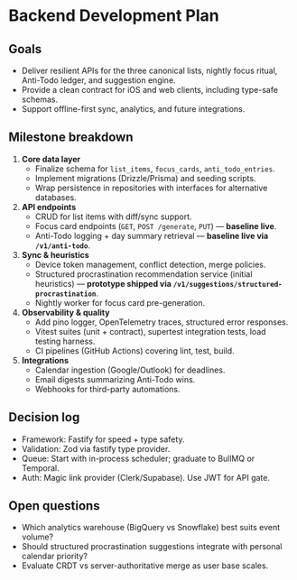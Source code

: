 # Backend Development Plan

## Goals
- Deliver resilient APIs for the three canonical lists, nightly focus ritual, Anti-Todo ledger, and suggestion engine.
- Provide a clean contract for iOS and web clients, including type-safe schemas.
- Support offline-first sync, analytics, and future integrations.

## Milestone breakdown
1. **Core data layer**
   - Finalize schema for `list_items`, `focus_cards`, `anti_todo_entries`.
   - Implement migrations (Drizzle/Prisma) and seeding scripts.
   - Wrap persistence in repositories with interfaces for alternative databases.
2. **API endpoints**
   - CRUD for list items with diff/sync support.
   - Focus card endpoints (`GET`, `POST /generate`, `PUT`) — **baseline live**.
   - Anti-Todo logging + day summary retrieval — **baseline live via `/v1/anti-todo`**.
3. **Sync & heuristics**
   - Device token management, conflict detection, merge policies.
   - Structured procrastination recommendation service (initial heuristics) — **prototype shipped via `/v1/suggestions/structured-procrastination`**.
   - Nightly worker for focus card pre-generation.
4. **Observability & quality**
   - Add pino logger, OpenTelemetry traces, structured error responses.
   - Vitest suites (unit + contract), supertest integration tests, load testing harness.
   - CI pipelines (GitHub Actions) covering lint, test, build.
5. **Integrations**
   - Calendar ingestion (Google/Outlook) for deadlines.
   - Email digests summarizing Anti-Todo wins.
   - Webhooks for third-party automations.

## Decision log
- Framework: Fastify for speed + type safety.
- Validation: Zod via fastify type provider.
- Queue: Start with in-process scheduler; graduate to BullMQ or Temporal.
- Auth: Magic link provider (Clerk/Supabase). Use JWT for API gate.

## Open questions
- Which analytics warehouse (BigQuery vs Snowflake) best suits event volume?
- Should structured procrastination suggestions integrate with personal calendar priority?
- Evaluate CRDT vs server-authoritative merge as user base scales.
